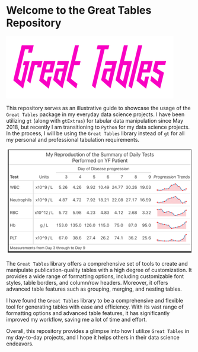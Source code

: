 # Welcome to the Great Tables Repository

![Credits: Great Tables Website](image.png)

This repository serves as an illustrative guide to showcase the usage of the `Great Tables` package in my everyday data science projects. I have been utilizing `gt` (along with `gtExtras`) for tabular data manipulation since May 2018, but recently I am transitioning to `Python` for my data science projects. In the process, I will be using the `Great Tables` library instead of `gt` for all my personal and professional tabulation requirements.

![great_tables](gt_img_04.png)

The `Great Tables` library offers a comprehensive set of tools to create and manipulate publication-quality tables with a high degree of customization. It provides a wide range of formatting options, including customizable font styles, table borders, and column/row headers. Moreover, it offers advanced table features such as grouping, merging, and nesting tables.

I have found the `Great Tables` library to be a comprehensive and flexible tool for generating tables with ease and efficiency. With its vast range of formatting options and advanced table features, it has significantly improved my workflow, saving me a lot of time and effort.

Overall, this repository provides a glimpse into how I utilize `Great Tables` in my day-to-day projects, and I hope it helps others in their data science endeavors.